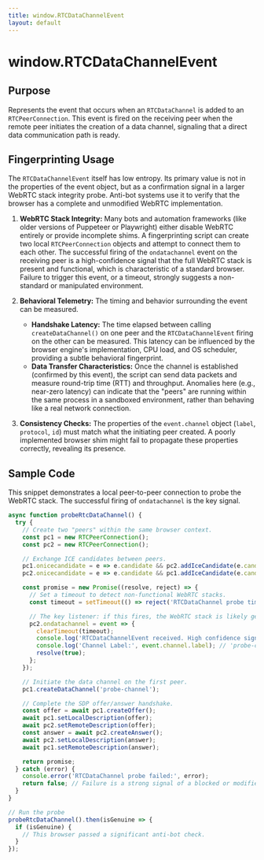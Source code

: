 ```yaml
---
title: window.RTCDataChannelEvent
layout: default
---
```

# window.RTCDataChannelEvent
## Purpose
Represents the event that occurs when an `RTCDataChannel` is added to an `RTCPeerConnection`. This event is fired on the receiving peer when the remote peer initiates the creation of a data channel, signaling that a direct data communication path is ready.

## Fingerprinting Usage
The `RTCDataChannelEvent` itself has low entropy. Its primary value is not in the properties of the event object, but as a confirmation signal in a larger WebRTC stack integrity probe. Anti-bot systems use it to verify that the browser has a complete and unmodified WebRTC implementation.

1.  **WebRTC Stack Integrity:** Many bots and automation frameworks (like older versions of Puppeteer or Playwright) either disable WebRTC entirely or provide incomplete shims. A fingerprinting script can create two local `RTCPeerConnection` objects and attempt to connect them to each other. The successful firing of the `ondatachannel` event on the receiving peer is a high-confidence signal that the full WebRTC stack is present and functional, which is characteristic of a standard browser. Failure to trigger this event, or a timeout, strongly suggests a non-standard or manipulated environment.

2.  **Behavioral Telemetry:** The timing and behavior surrounding the event can be measured.
    *   **Handshake Latency:** The time elapsed between calling `createDataChannel()` on one peer and the `RTCDataChannelEvent` firing on the other can be measured. This latency can be influenced by the browser engine's implementation, CPU load, and OS scheduler, providing a subtle behavioral fingerprint.
    *   **Data Transfer Characteristics:** Once the channel is established (confirmed by this event), the script can send data packets and measure round-trip time (RTT) and throughput. Anomalies here (e.g., near-zero latency) can indicate that the "peers" are running within the same process in a sandboxed environment, rather than behaving like a real network connection.

3.  **Consistency Checks:** The properties of the `event.channel` object (`label`, `protocol`, `id`) must match what the initiating peer created. A poorly implemented browser shim might fail to propagate these properties correctly, revealing its presence.

## Sample Code
This snippet demonstrates a local peer-to-peer connection to probe the WebRTC stack. The successful firing of `ondatachannel` is the key signal.

```javascript
async function probeRtcDataChannel() {
  try {
    // Create two "peers" within the same browser context.
    const pc1 = new RTCPeerConnection();
    const pc2 = new RTCPeerConnection();

    // Exchange ICE candidates between peers.
    pc1.onicecandidate = e => e.candidate && pc2.addIceCandidate(e.candidate);
    pc2.onicecandidate = e => e.candidate && pc1.addIceCandidate(e.candidate);

    const promise = new Promise((resolve, reject) => {
      // Set a timeout to detect non-functional WebRTC stacks.
      const timeout = setTimeout(() => reject('RTCDataChannel probe timed out.'), 1000);

      // The key listener: if this fires, the WebRTC stack is likely genuine.
      pc2.ondatachannel = event => {
        clearTimeout(timeout);
        console.log('RTCDataChannelEvent received. High confidence signal.');
        console.log('Channel Label:', event.channel.label); // 'probe-channel'
        resolve(true);
      };
    });

    // Initiate the data channel on the first peer.
    pc1.createDataChannel('probe-channel');

    // Complete the SDP offer/answer handshake.
    const offer = await pc1.createOffer();
    await pc1.setLocalDescription(offer);
    await pc2.setRemoteDescription(offer);
    const answer = await pc2.createAnswer();
    await pc2.setLocalDescription(answer);
    await pc1.setRemoteDescription(answer);

    return promise;
  } catch (error) {
    console.error('RTCDataChannel probe failed:', error);
    return false; // Failure is a strong signal of a blocked or modified environment.
  }
}

// Run the probe
probeRtcDataChannel().then(isGenuine => {
  if (isGenuine) {
    // This browser passed a significant anti-bot check.
  }
});
```